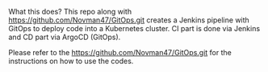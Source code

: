 What this does?
This repo along with https://github.com/Novman47/GitOps.git creates a Jenkins pipeline with GitOps to deploy code into a Kubernetes cluster. CI part is done via Jenkins and CD part via ArgoCD (GitOps).

Please refer to the https://github.com/Novman47/GitOps.git for the instructions on how to use the codes.